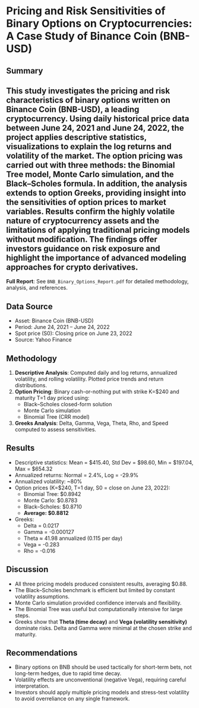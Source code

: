 # Pricing and Risk Sensitivities of Binary Options on Cryptocurrencies: A Case Study of Binance Coin (BNB-USD)

## Summary
This study investigates the pricing and risk characteristics of binary options written on Binance Coin (BNB-USD), a leading cryptocurrency. Using daily historical price data between June 24, 2021 and June 24, 2022, the project applies descriptive statistics, visualizations to explain the log returns and volatility of the market. The option pricing was carried out with three methods: the Binomial Tree model, Monte Carlo simulation, and the Black–Scholes formula. In addition, the analysis extends to option Greeks, providing insight into the sensitivities of option prices to market variables. Results confirm the highly volatile nature of cryptocurrency assets and the limitations of applying traditional pricing models without modification. The findings offer investors guidance on risk exposure and highlight the importance of advanced modeling approaches for crypto derivatives.
---
**Full Report**: See `BNB_Binary_Options_Report.pdf` for detailed methodology, analysis, and references.
## Data Source
- Asset: Binance Coin (BNB-USD)
- Period: June 24, 2021 – June 24, 2022
- Spot price (S0): Closing price on June 23, 2022
- Source: Yahoo Finance

## Methodology
1. **Descriptive Analysis**: Computed daily and log returns, annualized volatility, and rolling volatility. Plotted price trends and return distributions.
2. **Option Pricing**: Binary cash-or-nothing put with strike K=$240 and maturity T=1 day priced using:
   - Black–Scholes closed-form solution
   - Monte Carlo simulation
   - Binomial Tree (CRR model)
3. **Greeks Analysis**: Delta, Gamma, Vega, Theta, Rho, and Speed computed to assess sensitivities.

## Results
- Descriptive statistics: Mean = $415.40, Std Dev = $98.60, Min = $197.04, Max = $654.32
- Annualized returns: Normal = 2.4%, Log = -29.9%
- Annualized volatility: ~80%
- Option prices (K=$240, T=1 day, S0 = close on June 23, 2022):
  - Binomial Tree: $0.8942
  - Monte Carlo: $0.8783
  - Black–Scholes: $0.8710
  - **Average: $0.8812**
- Greeks:
  - Delta = 0.0217
  - Gamma = -0.000127
  - Theta ≈ 41.98 annualized (0.115 per day)
  - Vega = -0.283
  - Rho = -0.016

## Discussion
- All three pricing models produced consistent results, averaging $0.88. 
- The Black–Scholes benchmark is efficient but limited by constant volatility assumptions.
- Monte Carlo simulation provided confidence intervals and flexibility.
- The Binomial Tree was useful but computationally intensive for large steps.
- Greeks show that **Theta (time decay)** and **Vega (volatility sensitivity)** dominate risks. Delta and Gamma were minimal at the chosen strike and maturity.

## Recommendations
- Binary options on BNB should be used tactically for short-term bets, not long-term hedges, due to rapid time decay.
- Volatility effects are unconventional (negative Vega), requiring careful interpretation.
- Investors should apply multiple pricing models and stress-test volatility to avoid overreliance on any single framework.


